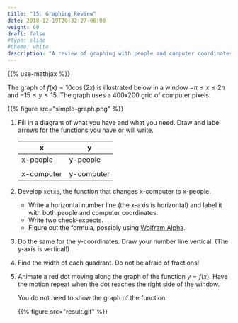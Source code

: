 ```yaml
---
title: "15. Graphing Review"
date: 2018-12-19T20:32:27-06:00
weight: 60
draft: false
#type: slide
#theme: white
description: "A review of graphing with people and computer coordinates."
---
```


{{% use-mathjax %}}

The graph of $f(x)=10 \cos(2x)$ is illustrated below in a window $-\pi
\le x \le 2\pi$ and $-15 \le y \le 15$. The graph uses a 400x200 grid
of computer pixels.

{{% figure src="simple-graph.png" %}}

1. Fill in a diagram of what you have and what you need. Draw and
   label arrows for the functions you have or will write.

	| x        | y        |
	|----------|----------|
	|x-people  |y-people  |
	|          |          |
	|x-computer|y-computer|


2. Develop `xctxp`, the function that changes x-computer to x-people.

    * Write a horizontal number line (the x-axis is horizontal) and label it with
both people and computer coordinates. 
	* Write two check-expects.
	* Figure out the formula, possibly using [Wolfram Alpha](https://wolframAlpha.com).

3. Do the same for the y-coordinates. Draw your number line vertical.
   (The y-axis is vertical!)

4. Find the width of each quadrant. Do not be afraid of fractions!

5. Animate a red dot moving along the graph of the function
   $y=f(x)$. Have the motion repeat when the dot reaches the right
   side of the window.
   
    You do not need to show the graph of the function.
   
    {{% figure src="result.gif" %}}
   
   

